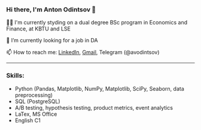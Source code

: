 ### Hi there, I'm Anton Odintsov 👋

👨‍🎓 I'm currently styding on a dual degree BSc program in Economics and Finance, at KBTU and LSE

🔭 I’m currently looking for a job in DA

📫 How to reach me: [LinkedIn](https://www.linkedin.com/in/anton-odintsov-567b50229/), [Gmail](OdinAnVic@gmail.com), Telegram (@avodintsov)

---

### Skills:
- Python (Pandas, Matplotlib, NumPy, Matplotlib, SciPy, Seaborn, data preprocessing)
- SQL (PostgreSQL)
- A/B testing, hypothesis testing, product metrics, event analytics
- LaTex, MS Office
- English C1

<!--
**avodintsov/avodintsov** is a ✨ _special_ ✨ repository because its `README.md` (this file) appears on your GitHub profile.

Here are some ideas to get you started:

- 🔭 I’m currently working on ...
- 🌱 I’m currently learning ...
- 👯 I’m looking to collaborate on ...
- 🤔 I’m looking for help with ...
- 💬 Ask me about ...
- 📫 How to reach me: ...
- 😄 Pronouns: ...
- ⚡ Fun fact: ...
-->
